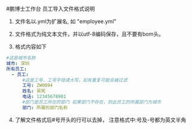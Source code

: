 #鹏博士工作台 员工导入文件格式说明

1. 文件名以.yml为扩展名, 如 "employee.yml"

2. 文件格式为纯文本文件，并以utf-8编码保存，且不要有bom头。

3. 格式内容如下
```yml
#这是城市名称
城市: 深圳 
所有员工:
  - 员工: 
      #这是工号，工号字母请大写，如有重复可能会被过滤
      工号: ZW0094
      姓名: 吴宪
      电话: 12345678901
      #部门是员工所在的部门 如果部门不存在，则此员工的所属部门为城市
      部门: 所属的部门名称
```

4. 了解文件格式后#号开头的行可以去掉， 注意格式中:号及-号都为英文半角
